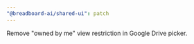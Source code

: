 ```yaml
---
"@breadboard-ai/shared-ui": patch
---
```


Remove "owned by me" view restriction in Google Drive picker.
